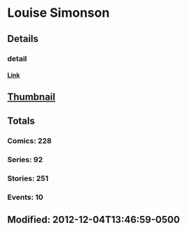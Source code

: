 # Louise  Simonson 
## Details
### detail
#### [Link](http://marvel.com/comics/creators/184/louise_simonson?utm_campaign=apiRef&utm_source=225578a89fc76f3d20fbffda5d17a88d)
## [Thumbnail](http://i.annihil.us/u/prod/marvel/i/mg/9/30/4bb4e66e505b4.jpg)
## Totals
### Comics: 228
### Series: 92
### Stories: 251
### Events: 10
## Modified: 2012-12-04T13:46:59-0500